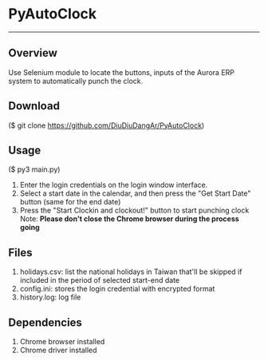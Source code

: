 # PyAutoClock
---
## Overview
Use Selenium module to  locate the buttons, inputs of the Aurora ERP system to automatically punch the clock.

## Download
($ git clone https://github.com/DiuDiuDangAr/PyAutoClock)

## Usage
($ py3 main.py)
1. Enter the login credentials on the login window interface.
2. Select a start date in the calendar, and then press the "Get Start Date" button (same for the end date)
3. Press the "Start Clockin and clockout!" button to start punching clock
Note: **Please don't close the Chrome browser during the process going**

## Files
1. holidays.csv: list the national holidays in Taiwan that'll be skipped if included in the period of selected start-end date
2. config.ini: stores the login credential with encrypted format
3. history.log: log file

## Dependencies
1. Chrome browser installed
2. Chrome driver installed
